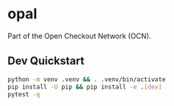 # opal

Part of the Open Checkout Network (OCN).

## Dev Quickstart
```bash
python -m venv .venv && . .venv/bin/activate
pip install -U pip && pip install -e .[dev]
pytest -q
```
